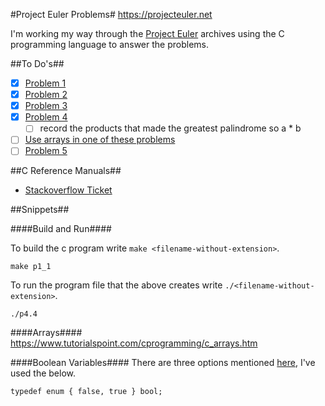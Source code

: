 #Project Euler Problems#
https://projecteuler.net

I'm working my way through the [Project Euler](https://projecteuler.net/archives) archives using the C programming language to answer the problems.

##To Do's##
- [x] [Problem 1](https://projecteuler.net/problem=1)
- [x] [Problem 2](https://projecteuler.net/problem=2)
- [x] [Problem 3](https://projecteuler.net/problem=3)
- [x] [Problem 4](https://projecteuler.net/problem=4)
    - [ ] record the products that made the greatest palindrome so a * b
- [ ] [Use arrays in one of these problems](#Arrays)
- [ ] [Problem 5](https://projecteuler.net/problem=5)

##C Reference Manuals##
* [Stackoverflow Ticket](http://stackoverflow.com/questions/190006/online-c-reference-manuals)

##Snippets##

####Build and Run####

To build the c program write `make <filename-without-extension>`.

    make p1_1
    
To run the program file that the above creates write `./<filename-without-extension>`.

    ./p4.4

####Arrays####
https://www.tutorialspoint.com/cprogramming/c_arrays.htm

####Boolean Variables####
There are three options mentioned [here](http://stackoverflow.com/a/1921557), I've used the below.

    typedef enum { false, true } bool;
